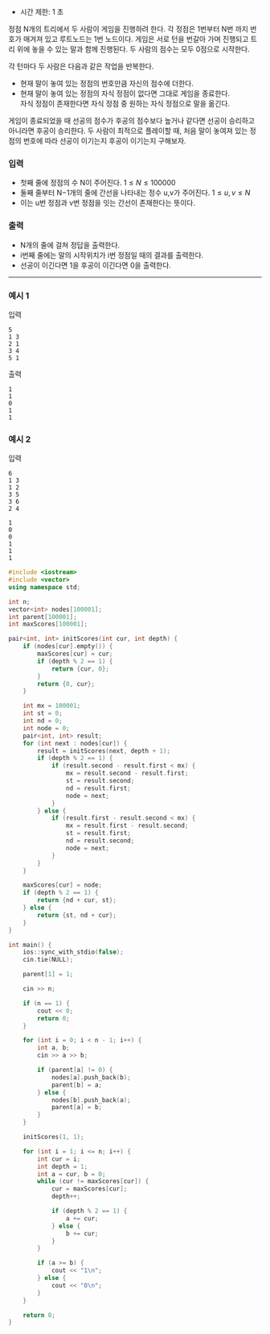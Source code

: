 - 시간 제한: 1 초

정점 N개의 트리에서 두 사람이 게임을 진행하려 한다.
각 정점은 1번부터 N번 까지 번호가 매겨져 있고 루트노드는 1번 노드이다.
게임은 서로 턴을 번갈아 가며 진행되고 트리 위에 놓을 수 있는 말과 함께 진행된다.
두 사람의 점수는 모두 0점으로 시작한다.

각 턴마다 두 사람은 다음과 같은 작업을 반복한다.
- 현재 말이 놓여 있는 정점의 번호만큼 자신의 점수에 더한다.
- 현재 말이 놓여 있는 정점의 자식 정점이 없다면 그대로 게임을 종료한다. <br> 자식 정점이 존재한다면 자식 정점 중 원하는 자식 정점으로 말을 옮긴다.

게임이 종료되었을 때 선공의 점수가 후공의 점수보다 높거나 같다면 선공이 승리하고 아니라면 후공이 승리한다.
두 사람이 최적으로 플레이할 때, 처음 말이 놓여져 있는 정점의 번호에 따라 선공이 이기는지 후공이 이기는지 구해보자.

### 입력
- 첫째 줄에 정점의 수 N이 주어진다.
$1≤N≤100000$
- 둘째 줄부터 N−1개의 줄에 간선을 나타내는 정수 u,v가 주어진다.
$1≤u,v≤N$
- 이는 u번 정점과 v번 정점을 잇는 간선이 존재한다는 뜻이다.
### 출력
- N개의 줄에 걸쳐 정답을 출력한다.
- i번째 줄에는 말의 시작위치가 i번 정점일 때의 결과를 출력한다.
- 선공이 이긴다면 1을 후공이 이긴다면 0을 출력한다.

---
### 예시 1
입력
```
5
1 3
2 1
3 4
5 1
```
출력
```
1  
1  
0  
1  
1
```

### 예시 2
입력
```
6  
1 3  
1 2  
3 5  
3 6  
2 4
```

```
1  
0  
0  
1  
1  
1
```

```cpp
#include <iostream>
#include <vector>
using namespace std;

int n;
vector<int> nodes[100001];
int parent[100001];
int maxScores[100001];

pair<int, int> initScores(int cur, int depth) {
    if (nodes[cur].empty()) {
        maxScores[cur] = cur;
        if (depth % 2 == 1) {
            return {cur, 0};
        }
        return {0, cur};
    }

    int mx = 100001;
    int st = 0;
    int nd = 0;
    int node = 0;
    pair<int, int> result;
    for (int next : nodes[cur]) {
        result = initScores(next, depth + 1);
        if (depth % 2 == 1) {
            if (result.second - result.first < mx) {
                mx = result.second - result.first;
                st = result.second;
                nd = result.first;
                node = next;
            }
        } else {
            if (result.first - result.second < mx) {
                mx = result.first - result.second;
                st = result.first;
                nd = result.second;
                node = next;
            }
        }
    }

    maxScores[cur] = node;
    if (depth % 2 == 1) {
        return {nd + cur, st};
    } else {
        return {st, nd + cur};
    }    
}

int main() {
    ios::sync_with_stdio(false);
    cin.tie(NULL);

    parent[1] = 1;

    cin >> n;

    if (n == 1) {
        cout << 0;
        return 0;
    }

    for (int i = 0; i < n - 1; i++) {
        int a, b;
        cin >> a >> b;

        if (parent[a] != 0) {
            nodes[a].push_back(b);
            parent[b] = a;
        } else {
            nodes[b].push_back(a);
            parent[a] = b;
        }
    }

    initScores(1, 1);

    for (int i = 1; i <= n; i++) {
        int cur = i;
        int depth = 1;
        int a = cur, b = 0;
        while (cur != maxScores[cur]) {
            cur = maxScores[cur];
            depth++;

            if (depth % 2 == 1) {
                a += cur;
            } else {
                b += cur;
            }
        }

        if (a >= b) {
            cout << "1\n";
        } else {
            cout << "0\n";
        }
    }

    return 0;
}

```